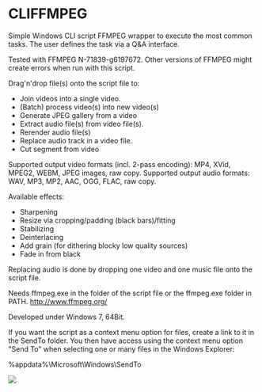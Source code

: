 # CLIFFMPEG

Simple Windows CLI script FFMPEG wrapper to execute the most common tasks. The user defines the task via a Q&amp;A interface.

Tested with FFMPEG N-71839-g6197672. Other versions of FFMPEG might create errors when run with this script.

Drag'n'drop file(s) onto the script file to:
- Join videos into a single video.
- (Batch) process video(s) into new video(s)
- Generate JPEG gallery from a video
- Extract audio file(s) from video file(s).
- Rerender audio file(s)
- Replace audio track in a video file.
- Cut segment from video

Supported output video formats (incl. 2-pass encoding): MP4, XVid, MPEG2, WEBM, JPEG images, raw copy.
Supported output audio formats: WAV, MP3, MP2, AAC, OGG, FLAC, raw copy.

Available effects:
- Sharpening
- Resize via cropping/padding (black bars)/fitting
- Stabilizing
- Deinterlacing
- Add grain (for dithering blocky low quality sources)
- Fade in from black

Replacing audio is done by dropping one video and one music file onto the script file.

Needs ffmpeg.exe in the folder of the script file or the ffmpeg.exe folder in PATH.
http://www.ffmpeg.org/

Developed under Windows 7, 64Bit.
 
If you want the script as a context menu option for files, create a link to it in the SendTo folder. You then have access using the context menu option "Send To" when selecting one or many files in the Windows Explorer:

%appdata%\Microsoft\Windows\SendTo

<img src="http://i.imgur.com/CAJh9gs.gif">
